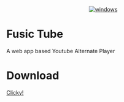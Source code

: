 <p align="center">
<a href="https://imgbb.com/"><img src="https://cdn.discordapp.com/attachments/691032430483865660/702101707521392681/bandicam_2020-04-21_15-20-36-111.jpg" alt="windows" border="0"></a>
</p>

# Fusic Tube
A web app based Youtube Alternate Player<br>
# Download
<a href="https://github.com/MEGAMINDMK/swivro-projects/releases/download/v0.01/FusicTube_Player.exe">Clicky!</a>
